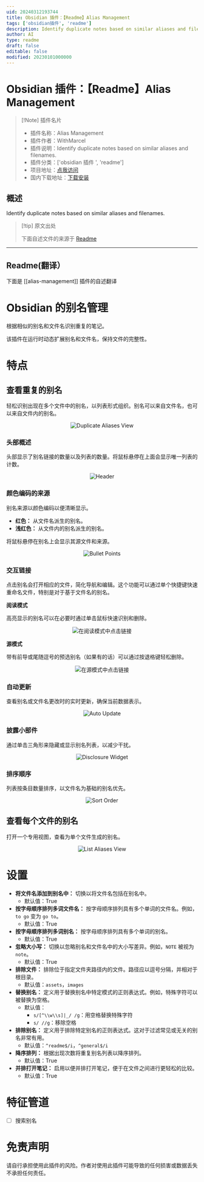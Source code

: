 ```yaml
---
uid: 20240312193744
title: Obsidian 插件：【Readme】Alias Management
tags: ['obsidian插件', 'readme']
description: Identify duplicate notes based on similar aliases and filenames.
author: AI
type: readme
draft: false
editable: false
modified: 20230101000000
---
```


# Obsidian 插件：【Readme】Alias Management

> [!Note] 插件名片
> - 插件名称：Alias Management
> - 插件作者：WithMarcel
> - 插件说明：Identify duplicate notes based on similar aliases and filenames.
> - 插件分类：['obsidian 插件 ', 'readme']
> - 项目地址：[点我访问](https://github.com/WithMarcel/alias-management)
> - 国内下载地址：[下载安装](https://pkmer.cn/products/plugin/pluginMarket/?alias-management)

## 概述

Identify duplicate notes based on similar aliases and filenames.

> [!tip] 原文出处
>
>下面自述文件的来源于 [Readme](https://ghproxy.net/https://raw.githubusercontent.com/WithMarcel/alias-management/main/README.md)

---

## Readme(翻译）

下面是 [[alias-management]] 插件的自述翻译

# Obsidian 的别名管理

根据相似的别名和文件名识别重复的笔记。

该插件在运行时动态扩展别名和文件名，保持文件的完整性。

# 特点

## 查看重复的别名

轻松识别出现在多个文件中的别名，以列表形式组织。别名可以来自文件名，也可以来自文件内的别名。

<p align="center">
  <img src="img/duplicate-aliases-view.gif" alt="Duplicate Aliases View">
</p>

### 头部概述

头部显示了别名链接的数量以及列表的数量。将鼠标悬停在上面会显示唯一列表的计数。

<p align="center">
  <img src="img/header.png" alt="Header">
</p>

### 颜色编码的来源

别名来源以颜色编码以便清晰显示。

- **红色：** 从文件名派生的别名。
- **浅红色：** 从文件内的别名派生的别名。

将鼠标悬停在别名上会显示其源文件和来源。

<p align="center">
  <img src="img/bullet-points.gif" alt="Bullet Points">
</p>

### 交互链接

点击别名会打开相应的文件，简化导航和编辑。这个功能可以通过单个快捷键快速重命名文件，特别是对于基于文件名的别名。

**阅读模式**

高亮显示的别名可以在必要时通过单击鼠标快速识别和删除。

<p align="center">
  <img src="img/link-click-reading-mode.gif" alt="在阅读模式中点击链接">
</p>

**源模式**

带有前导或尾随逗号的预选别名（如果有的话）可以通过按退格键轻松删除。

<p align="center">
  <img src="img/link-click-source-mode.gif" alt="在源模式中点击链接">
</p>

### 自动更新

查看别名或文件名更改时的实时更新，确保当前数据表示。

<p align="center">
  <img src="img/auto-update.gif" alt="Auto Update">
</p>

### 披露小部件

通过单击三角形来隐藏或显示别名列表，以减少干扰。

<p align="center">
  <img src="img/disclosure-widget.gif" alt="Disclosure Widget">
</p>

### 排序顺序

列表按条目数量排序，以文件名为基础的别名优先。

<p align="center">
  <img src="img/sort-order.png" alt="Sort Order">
</p>

## 查看每个文件的别名

打开一个专用视图，查看为单个文件生成的别名。

<p align="center">
  <img src="img/list-aliases-view.png" alt="List Aliases View">
</p>

# 设置

- **将文件名添加到别名中：** 切换以将文件名包括在别名中。
  - 默认值：True
- **按字母顺序排列多词文件名：** 按字母顺序排列具有多个单词的文件名。例如，`to go` 变为 `go to`。
  - 默认值：True
- **按字母顺序排列多词别名：** 按字母顺序排列具有多个单词的别名。
  - 默认值：True
- **忽略大小写：** 切换以忽略别名和文件名中的大小写差异。例如，`NOTE` 被视为 `note`。
  - 默认值：True
- **排除文件：** 排除位于指定文件夹路径内的文件。路径应以逗号分隔，并相对于根目录。
  - 默认值：`assets`，`images`
- **替换别名：** 定义用于替换别名中特定模式的正则表达式。例如，特殊字符可以被替换为空格。
  - 默认值：
    - `s/[^\\w\\s]|_/ /g`：用空格替换特殊字符
    - `s/ //g`：移除空格
- **排除别名：** 定义用于排除特定别名的正则表达式。这对于过滤常见或无关的别名非常有用。
  - 默认值：`^readme$/i`，`^general$/i`
- **降序排列：** 根据出现次数将重复别名列表以降序排列。
  - 默认值：True
- **并排打开笔记：** 启用以便并排打开笔记，便于在文件之间进行更轻松的比较。
  - 默认值：True

# 特征管道

- [ ] 搜索别名

# 免责声明

请自行承担使用此插件的风险。作者对使用此插件可能导致的任何损害或数据丢失不承担任何责任。
